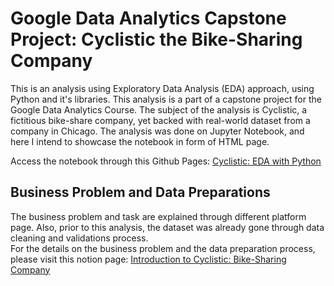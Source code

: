 # Google Data Analytics Capstone Project: Cyclistic the Bike-Sharing Company

This is an analysis using Exploratory Data Analysis (EDA) approach, using Python and it's libraries. This analysis is a part of a capstone project for the Google Data Analytics Course. The subject of the analysis is Cyclistic, a fictitious bike-share company, yet backed with real-world dataset from a company in Chicago. The analysis was done on Jupyter Notebook, and here I intend to showcase the notebook in form of HTML page.  

Access the notebook through this Github Pages:
[Cyclistic: EDA with Python](https://muyoouu.github.io/google-capstone-cyclistic/)

## Business Problem and Data Preparations

The business problem and task are explained through different platform page. Also, prior to this analysis, the dataset was already gone through data cleaning and validations process.  
For the details on the business problem and the data preparation process, please visit this notion page: [Introduction to Cyclistic: Bike-Sharing Company](https://muyoouu.notion.site/Google-s-Course-Capstone-Project-Part-1-Data-Cleaning-ce54c3c61bab4704941f8201044b3ccd?pvs=4)